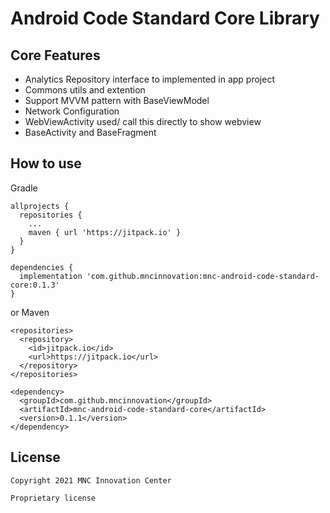 # Android Code Standard Core Library

## Core Features

* Analytics Repository interface to implemented in app project
* Commons utils and extention
* Support MVVM pattern with BaseViewModel
* Network Configuration
* WebViewActivity used/ call this directly to show webview 
* BaseActivity and BaseFragment

## How to use
Gradle
```
allprojects {
  repositories {
    ...
    maven { url 'https://jitpack.io' }
  }
}

dependencies {
  implementation 'com.github.mncinnovation:mnc-android-code-standard-core:0.1.3'
}
```
or Maven
```
<repositories>
  <repository>
    <id>jitpack.io</id>
    <url>https://jitpack.io</url>
  </repository>
</repositories>

<dependency>
  <groupId>com.github.mncinnovation</groupId>
  <artifactId>mnc-android-code-standard-core</artifactId>
  <version>0.1.1</version>
</dependency>
```

## License

```
Copyright 2021 MNC Innovation Center

Proprietary license
```
